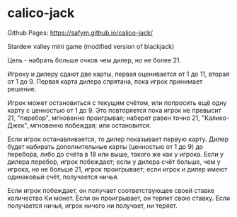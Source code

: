 # calico-jack

Github Pages: https://safym.github.io/calico-jack/

Stardew valley mini game (modified version of blackjack)

Цель - набрать больше очков чем дилер, но не более 21.

Игроку и дилеру сдают две карты, первая оценивается от 1 до 11, вторая от 1 до 9. Первая карта дилера спрятана, пока игрок принимает решение.

Игрок может остановиться с текущим счётом, или попросить ещё одну карту с ценностью от 1 до 9. Это повторяется пока игрок не превысит 21, "перебор", мгновенно проигрывая; наберет равен точно 21, "Калико-Джек", мгновенно побеждая; или остановится.

Если игрок останавливается, то дилер показывает первую карту. Дилер будет набирать дополнительные карты (ценностью от 1 до 9) до перебора, либо до счёта в 18 или выше, такого же как у игрока. Если у дилера перебор, игрок побеждает; если у дилера счёт больше, чем у игрока, но не больше 21, игрок проигрывает; если игрок и дилер имеют одинаковый счёт, получается ничья.

Если игрок побеждает, он получает соответствующее своей ставке количество Ки монет. Если он проигрывает, он теряет свою ставку. Если получается ничья, игрок ничего ни получает, ни теряет. 


